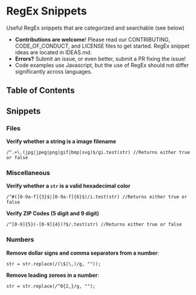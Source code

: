 # RegEx Snippets
Useful RegEx snippets that are categorized and searchable (see below)
* **Contributions are welcome**! Please read our CONTRIBUTING, CODE_OF_CONDUCT, and LICENSE files to get started. RegEx snippet ideas are located in IDEAS.md.
* **Errors?** Submit an issue, or even better, submit a PR fixing the issue!
* Code examples use Javascript, but the use of RegEx should not differ significantly across languages.

## Table of Contents

## Snippets

### Files
**Verify whether a string is a image filename**
```
/^.+\.(jpg|jpeg|png|gif|bmp|svg)$/gi.test(str) //Returns either true or false
```

### Miscellaneous
**Verify whether a `str` is a valid hexadecimal color**
```
/^#([0-9a-f]{3}$|[0-9a-f]{6}$)/i.test(str) //Returns either true or false
```

**Verify ZIP Codes (5 digit and 9 digit)**
```
/^[0-9]{5}(-[0-9]{4})?$/.test(str) //Returns either true or false
```

### Numbers

**Remove dollar signs and comma separators from a number**:
```
str = str.replace(/(\$|\,)/g, ""));
```

**Remove leading zeroes in a number**:    
```
str = str.replace(/^0{2,}/g, "");
```
